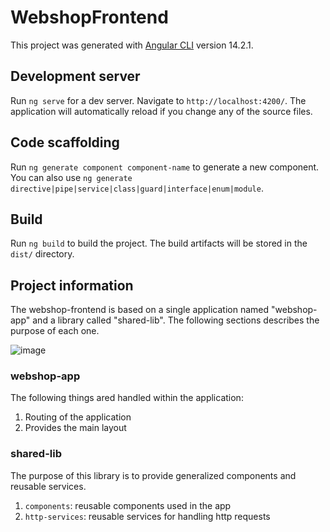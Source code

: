 # WebshopFrontend

This project was generated with [Angular CLI](https://github.com/angular/angular-cli) version 14.2.1.

## Development server

Run `ng serve` for a dev server. Navigate to `http://localhost:4200/`. The application will automatically reload if you change any of the source files.

## Code scaffolding

Run `ng generate component component-name` to generate a new component. You can also use `ng generate directive|pipe|service|class|guard|interface|enum|module`.

## Build

Run `ng build` to build the project. The build artifacts will be stored in the `dist/` directory.

## Project information

The webshop-frontend is based on a single application named "webshop-app" and a library called "shared-lib".
The following sections describes the purpose of each one.

![image](https://userEntity-images.githubusercontent.com/3502336/197365105-e383b08d-4d91-44da-901d-d5568f5b2820.png)


### webshop-app

The following things ared handled within the application:
1. Routing of the application
2. Provides the main layout 

### shared-lib

The purpose of this library is to provide generalized components and reusable services.

1. `components`: reusable components used in the app
2. `http-services`: reusable services for handling http requests
